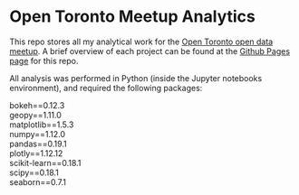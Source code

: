 <h1>Open Toronto Meetup Analytics</h1>

This repo stores all my analytical work for the [Open Toronto open data meetup](https://www.meetup.com/opentoronto/).  A brief overview of each project can be found at the [Github Pages page](https://cczhu.github.io/OpenDataToronto/) for this repo.

All analysis was performed in Python (inside the Jupyter notebooks environment), and required the following packages:

bokeh==0.12.3 <br>
geopy==1.11.0 <br>
matplotlib==1.5.3 <br>
numpy==1.12.0 <br>
pandas==0.19.1 <br>
plotly==1.12.12 <br>
scikit-learn==0.18.1 <br>
scipy==0.18.1 <br>
seaborn==0.7.1
